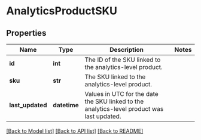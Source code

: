 # AnalyticsProductSKU

## Properties
Name | Type | Description | Notes
------------ | ------------- | ------------- | -------------
**id** | **int** | The ID of the SKU linked to the analytics-level product. | 
**sku** | **str** | The SKU linked to the analytics-level product. | 
**last_updated** | **datetime** | Values in UTC for the date the SKU linked to the analytics-level product was last updated. | 

[[Back to Model list]](../README.md#documentation-for-models) [[Back to API list]](../README.md#documentation-for-api-endpoints) [[Back to README]](../README.md)


